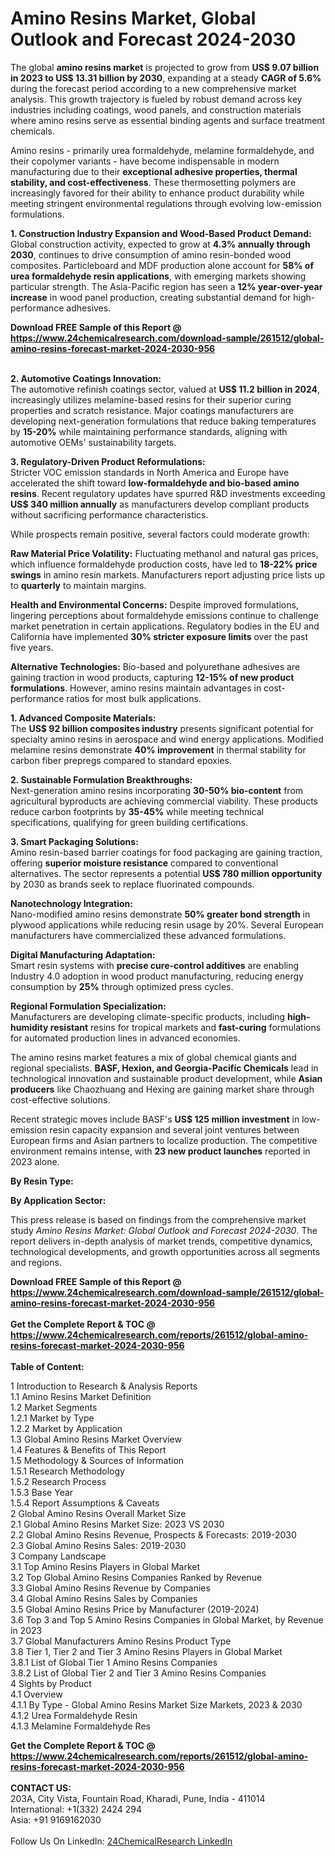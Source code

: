 <h1>Amino Resins Market, Global Outlook and Forecast 2024-2030</h1><p>The global <strong>amino resins market</strong> is projected to grow from <strong>US$ 9.07 billion in 2023 to US$ 13.31 billion by 2030</strong>, expanding at a steady <strong>CAGR of 5.6%</strong> during the forecast period according to a new comprehensive market analysis. This growth trajectory is fueled by robust demand across key industries including coatings, wood panels, and construction materials where amino resins serve as essential binding agents and surface treatment chemicals.</p><p>Amino resins - primarily urea formaldehyde, melamine formaldehyde, and their copolymer variants - have become indispensable in modern manufacturing due to their <strong>exceptional adhesive properties, thermal stability, and cost-effectiveness</strong>. These thermosetting polymers are increasingly favored for their ability to enhance product durability while meeting stringent environmental regulations through evolving low-emission formulations.</p><p><strong>1. Construction Industry Expansion and Wood-Based Product Demand:</strong><br>
Global construction activity, expected to grow at <strong>4.3% annually through 2030</strong>, continues to drive consumption of amino resin-bonded wood composites. Particleboard and MDF production alone account for <strong>58% of urea formaldehyde resin applications</strong>, with emerging markets showing particular strength. The Asia-Pacific region has seen a <strong>12% year-over-year increase</strong> in wood panel production, creating substantial demand for high-performance adhesives.</p><div><b>Download FREE Sample of this Report @ 
            <a href="https://www.24chemicalresearch.com/download-sample/261512/global-amino-resins-forecast-market-2024-2030-956">
            https://www.24chemicalresearch.com/download-sample/261512/global-amino-resins-forecast-market-2024-2030-956</a></b></div><br><p><strong>2. Automotive Coatings Innovation:</strong><br>
The automotive refinish coatings sector, valued at <strong>US$ 11.2 billion in 2024</strong>, increasingly utilizes melamine-based resins for their superior curing properties and scratch resistance. Major coatings manufacturers are developing next-generation formulations that reduce baking temperatures by <strong>15-20%</strong> while maintaining performance standards, aligning with automotive OEMs' sustainability targets.</p><p><strong>3. Regulatory-Driven Product Reformulations:</strong><br>
Stricter VOC emission standards in North America and Europe have accelerated the shift toward <strong>low-formaldehyde and bio-based amino resins</strong>. Recent regulatory updates have spurred R&amp;D investments exceeding <strong>US$ 340 million annually</strong> as manufacturers develop compliant products without sacrificing performance characteristics.</p><p>While prospects remain positive, several factors could moderate growth:</p><p><strong>Raw Material Price Volatility:</strong> Fluctuating methanol and natural gas prices, which influence formaldehyde production costs, have led to <strong>18-22% price swings</strong> in amino resin markets. Manufacturers report adjusting price lists up to <strong>quarterly</strong> to maintain margins.</p><p><strong>Health and Environmental Concerns:</strong> Despite improved formulations, lingering perceptions about formaldehyde emissions continue to challenge market penetration in certain applications. Regulatory bodies in the EU and California have implemented <strong>30% stricter exposure limits</strong> over the past five years.</p><p><strong>Alternative Technologies:</strong> Bio-based and polyurethane adhesives are gaining traction in wood products, capturing <strong>12-15% of new product formulations</strong>. However, amino resins maintain advantages in cost-performance ratios for most bulk applications.</p><p><strong>1. Advanced Composite Materials:</strong><br>
The <strong>US$ 92 billion composites industry</strong> presents significant potential for specialty amino resins in aerospace and wind energy applications. Modified melamine resins demonstrate <strong>40% improvement</strong> in thermal stability for carbon fiber prepregs compared to standard epoxies.</p><p><strong>2. Sustainable Formulation Breakthroughs:</strong><br>
Next-generation amino resins incorporating <strong>30-50% bio-content</strong> from agricultural byproducts are achieving commercial viability. These products reduce carbon footprints by <strong>35-45%</strong> while meeting technical specifications, qualifying for green building certifications.</p><p><strong>3. Smart Packaging Solutions:</strong><br>
Amino resin-based barrier coatings for food packaging are gaining traction, offering <strong>superior moisture resistance</strong> compared to conventional alternatives. The sector represents a potential <strong>US$ 780 million opportunity</strong> by 2030 as brands seek to replace fluorinated compounds.</p><p><strong>Nanotechnology Integration:</strong><br>
    Nano-modified amino resins demonstrate <strong>50% greater bond strength</strong> in plywood applications while reducing resin usage by 20%. Several European manufacturers have commercialized these advanced formulations.</p><p><strong>Digital Manufacturing Adaptation:</strong><br>
    Smart resin systems with <strong>precise cure-control additives</strong> are enabling Industry 4.0 adoption in wood product manufacturing, reducing energy consumption by <strong>25%</strong> through optimized press cycles.</p><p><strong>Regional Formulation Specialization:</strong><br>
    Manufacturers are developing climate-specific products, including <strong>high-humidity resistant</strong> resins for tropical markets and <strong>fast-curing</strong> formulations for automated production lines in advanced economies.</p><p>The amino resins market features a mix of global chemical giants and regional specialists. <strong>BASF, Hexion, and Georgia-Pacific Chemicals</strong> lead in technological innovation and sustainable product development, while <strong>Asian producers</strong> like Chaozhuang and Hexing are gaining market share through cost-effective solutions.</p><p>Recent strategic moves include BASF's <strong>US$ 125 million investment</strong> in low-emission resin capacity expansion and several joint ventures between European firms and Asian partners to localize production. The competitive environment remains intense, with <strong>23 new product launches</strong> reported in 2023 alone.</p><p><strong>By Resin Type:</strong></p><p><strong>By Application Sector:</strong></p><p>This press release is based on findings from the comprehensive market study <em>Amino Resins Market: Global Outlook and Forecast 2024-2030</em>. The report delivers in-depth analysis of market trends, competitive dynamics, technological developments, and growth opportunities across all segments and regions.</p><div><b>Download FREE Sample of this Report @ 
            <a href="https://www.24chemicalresearch.com/download-sample/261512/global-amino-resins-forecast-market-2024-2030-956">
            https://www.24chemicalresearch.com/download-sample/261512/global-amino-resins-forecast-market-2024-2030-956</a></b></div><br><div><b>Get the Complete Report & TOC @ 
            <a href="https://www.24chemicalresearch.com/reports/261512/global-amino-resins-forecast-market-2024-2030-956">
            https://www.24chemicalresearch.com/reports/261512/global-amino-resins-forecast-market-2024-2030-956</a></b></div><br>
            <b>Table of Content:</b><p>1 Introduction to Research & Analysis Reports<br />
    1.1 Amino Resins Market Definition<br />
    1.2 Market Segments<br />
        1.2.1 Market by Type<br />
        1.2.2 Market by Application<br />
    1.3 Global Amino Resins Market Overview<br />
    1.4 Features & Benefits of This Report<br />
    1.5 Methodology & Sources of Information<br />
        1.5.1 Research Methodology<br />
        1.5.2 Research Process<br />
        1.5.3 Base Year<br />
        1.5.4 Report Assumptions & Caveats<br />
2 Global Amino Resins Overall Market Size<br />
    2.1 Global Amino Resins Market Size: 2023 VS 2030<br />
    2.2 Global Amino Resins Revenue, Prospects & Forecasts: 2019-2030<br />
    2.3 Global Amino Resins Sales: 2019-2030<br />
3 Company Landscape<br />
    3.1 Top Amino Resins Players in Global Market<br />
    3.2 Top Global Amino Resins Companies Ranked by Revenue<br />
    3.3 Global Amino Resins Revenue by Companies<br />
    3.4 Global Amino Resins Sales by Companies<br />
    3.5 Global Amino Resins Price by Manufacturer (2019-2024)<br />
    3.6 Top 3 and Top 5 Amino Resins Companies in Global Market, by Revenue in 2023<br />
    3.7 Global Manufacturers Amino Resins Product Type<br />
    3.8 Tier 1, Tier 2 and Tier 3 Amino Resins Players in Global Market<br />
        3.8.1 List of Global Tier 1 Amino Resins Companies<br />
        3.8.2 List of Global Tier 2 and Tier 3 Amino Resins Companies<br />
4 Sights by Product<br />
    4.1 Overview<br />
        4.1.1 By Type - Global Amino Resins Market Size Markets, 2023 & 2030<br />
        4.1.2 Urea Formaldehyde Resin<br />
        4.1.3 Melamine Formaldehyde Res</p><div><b>Get the Complete Report & TOC @ 
            <a href="https://www.24chemicalresearch.com/reports/261512/global-amino-resins-forecast-market-2024-2030-956">
            https://www.24chemicalresearch.com/reports/261512/global-amino-resins-forecast-market-2024-2030-956</a></b></div><br><b>CONTACT US:</b><br>
            203A, City Vista, Fountain Road, Kharadi, Pune, India - 411014<br>
            International: +1(332) 2424 294<br>
            Asia: +91 9169162030 <br><br>
            Follow Us On LinkedIn: <a href="https://www.linkedin.com/company/24chemicalresearch/">24ChemicalResearch LinkedIn</a>